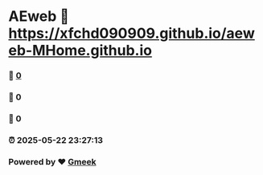 # AEweb :link: https://xfchd090909.github.io/aeweb-MHome.github.io 
### :page_facing_up: [0](https://xfchd090909.github.io/aeweb-MHome.github.io/tag.html) 
### :speech_balloon: 0 
### :hibiscus: 0 
### :alarm_clock: 2025-05-22 23:27:13 
### Powered by :heart: [Gmeek](https://github.com/Meekdai/Gmeek)
